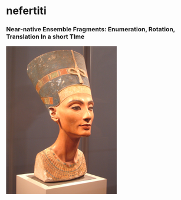 # nefertiti
### Near-native Ensemble Fragments: Enumeration, Rotation, Translation In a short TIme

<img src="nefertiti.jpg" width=300>
